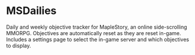 ﻿# MSDailies

Daily and weekly objective tracker for MapleStory, an online side-scrolling MMORPG. 
Objectives are automatically reset as they are reset in-game. 
Includes a settings page to select the in-game server and which objectives to display.
